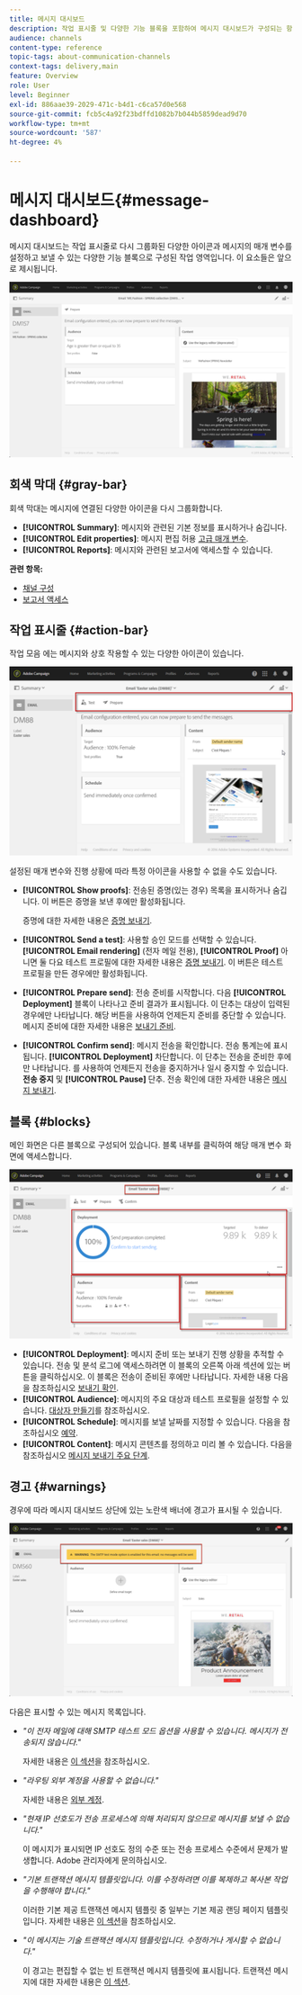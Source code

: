 ```yaml
---
title: 메시지 대시보드
description: 작업 표시줄 및 다양한 기능 블록을 포함하여 메시지 대시보드가 구성되는 항목을 살펴봅니다.
audience: channels
content-type: reference
topic-tags: about-communication-channels
context-tags: delivery,main
feature: Overview
role: User
level: Beginner
exl-id: 886aae39-2029-471c-b4d1-c6ca57d0e568
source-git-commit: fcb5c4a92f23bdffd1082b7b044b5859dead9d70
workflow-type: tm+mt
source-wordcount: '587'
ht-degree: 4%

---
```


# 메시지 대시보드{#message-dashboard}

메시지 대시보드는 작업 표시줄로 다시 그룹화된 다양한 아이콘과 메시지의 매개 변수를 설정하고 보낼 수 있는 다양한 기능 블록으로 구성된 작업 영역입니다. 이 요소들은 앞으로 제시됩니다.

![](assets/delivery_dashboard_2.png)

## 회색 막대 {#gray-bar}

회색 막대는 메시지에 연결된 다양한 아이콘을 다시 그룹화합니다.

* **[!UICONTROL Summary]**: 메시지와 관련된 기본 정보를 표시하거나 숨깁니다.
* **[!UICONTROL Edit properties]**: 메시지 편집 허용 [고급 매개 변수](../../administration/using/configuring-email-channel.md#list-of-email-properties).
* **[!UICONTROL Reports]**: 메시지와 관련된 보고서에 액세스할 수 있습니다.

**관련 항목:**

* [채널 구성](../../administration/using/about-channel-configuration.md)
* [보고서 액세스](../../reporting/using/about-dynamic-reports.md)

## 작업 표시줄 {#action-bar}

작업 모음 에는 메시지와 상호 작용할 수 있는 다양한 아이콘이 있습니다.

![](assets/delivery_dashboard_4.png)

설정된 매개 변수와 진행 상황에 따라 특정 아이콘을 사용할 수 없을 수도 있습니다.

* **[!UICONTROL Show proofs]**: 전송된 증명(있는 경우) 목록을 표시하거나 숨깁니다. 이 버튼은 증명을 보낸 후에만 활성화됩니다.

   증명에 대한 자세한 내용은 [증명 보내기](../../sending/using/sending-proofs.md).

* **[!UICONTROL Send a test]**: 사용할 승인 모드를 선택할 수 있습니다. **[!UICONTROL Email rendering]** (전자 메일 전용), **[!UICONTROL Proof]** 아니면 둘 다요 테스트 프로필에 대한 자세한 내용은 [증명 보내기](../../sending/using/sending-proofs.md). 이 버튼은 테스트 프로필을 만든 경우에만 활성화됩니다.

* **[!UICONTROL Prepare send]**: 전송 준비를 시작합니다. 다음 **[!UICONTROL Deployment]** 블록이 나타나고 준비 결과가 표시됩니다. 이 단추는 대상이 입력된 경우에만 나타납니다. 해당 버튼을 사용하여 언제든지 준비를 중단할 수 있습니다. 메시지 준비에 대한 자세한 내용은 [보내기 준비](../../sending/using/preparing-the-send.md).

* **[!UICONTROL Confirm send]**: 메시지 전송을 확인합니다. 전송 통계는에 표시됩니다. **[!UICONTROL Deployment]** 차단합니다. 이 단추는 전송을 준비한 후에만 나타납니다. 를 사용하여 언제든지 전송을 중지하거나 일시 중지할 수 있습니다. **전송 중지** 및 **[!UICONTROL Pause]** 단추. 전송 확인에 대한 자세한 내용은 [메시지 보내기](../../sending/using/confirming-the-send.md).

## 블록 {#blocks}

메인 화면은 다른 블록으로 구성되어 있습니다. 블록 내부를 클릭하여 해당 매개 변수 화면에 액세스합니다.

![](assets/delivery_dashboard_3.png)

* **[!UICONTROL Deployment]**: 메시지 준비 또는 보내기 진행 상황을 추적할 수 있습니다. 전송 및 분석 로그에 액세스하려면 이 블록의 오른쪽 아래 섹션에 있는 버튼을 클릭하십시오. 이 블록은 전송이 준비된 후에만 나타납니다. 자세한 내용 다음을 참조하십시오 [보내기 확인](../../sending/using/confirming-the-send.md).
* **[!UICONTROL Audience]**: 메시지의 주요 대상과 테스트 프로필을 설정할 수 있습니다. [대상자 만들기](../../audiences/using/creating-audiences.md)를 참조하십시오.
* **[!UICONTROL Schedule]**: 메시지를 보낼 날짜를 지정할 수 있습니다. 다음을 참조하십시오 [예약](../../sending/using/about-scheduling-messages.md).
* **[!UICONTROL Content]**: 메시지 콘텐츠를 정의하고 미리 볼 수 있습니다. 다음을 참조하십시오 [메시지 보내기 주요 단계](../../channels/using/key-steps-to-send-a-message.md).

## 경고 {#warnings}

경우에 따라 메시지 대시보드 상단에 있는 노란색 배너에 경고가 표시될 수 있습니다.

![](assets/delivery_dashboard_warnings.png)

다음은 표시할 수 있는 메시지 목록입니다.

* *&quot;이 전자 메일에 대해 SMTP 테스트 모드 옵션을 사용할 수 있습니다. 메시지가 전송되지 않습니다.&quot;*

   자세한 내용은 [이 섹션](../../administration/using/configuring-email-channel.md#smtp-test-mode)을 참조하십시오.

* *&quot;라우팅 외부 계정을 사용할 수 없습니다.&quot;*

   자세한 내용은 [외부 계정](../../administration/using/external-accounts.md).

* *&quot;현재 IP 선호도가 전송 프로세스에 의해 처리되지 않으므로 메시지를 보낼 수 없습니다.&quot;*

   이 메시지가 표시되면 IP 선호도 정의 수준 또는 전송 프로세스 수준에서 문제가 발생합니다. Adobe 관리자에게 문의하십시오.

* *&quot;기본 트랜잭션 메시지 템플릿입니다. 이를 수정하려면 이를 복제하고 복사본 작업을 수행해야 합니다.&quot;*

   이러한 기본 제공 트랜잭션 메시지 템플릿 중 일부는 기본 제공 랜딩 페이지 템플릿입니다. 자세한 내용은 [이 섹션](../../channels/using/landing-page-templates.md)을 참조하십시오.

* *&quot;이 메시지는 기술 트랜잭션 메시지 템플릿입니다. 수정하거나 게시할 수 없습니다.&quot;*

   이 경고는 편집할 수 없는 빈 트랜잭션 메시지 템플릿에 표시됩니다. 트랜잭션 메시지에 대한 자세한 내용은 [이 섹션](../../channels/using/getting-started-with-transactional-msg.md).
